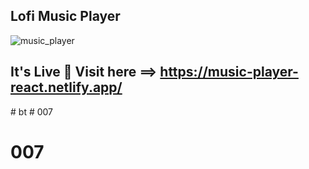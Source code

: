 ## Lofi Music Player

![music_player](https://user-images.githubusercontent.com/37651620/98583627-c6ed5180-22ec-11eb-999d-c6921f61ac93.png)

## It's Live 🎉 Visit here ==> https://music-player-react.netlify.app/
#   b t  
 # 007
# 007
